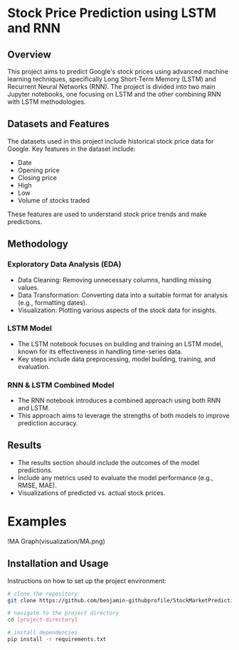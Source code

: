 # Stock Price Prediction using LSTM and RNN

## Overview
This project aims to predict Google's stock prices using advanced machine learning techniques, specifically Long Short-Term Memory (LSTM) and Recurrent Neural Networks (RNN). The project is divided into two main Jupyter notebooks, one focusing on LSTM and the other combining RNN with LSTM methodologies.

## Datasets and Features
The datasets used in this project include historical stock price data for Google. Key features in the dataset include:
- Date
- Opening price
- Closing price
- High
- Low
- Volume of stocks traded

These features are used to understand stock price trends and make predictions.

## Methodology
### Exploratory Data Analysis (EDA)
- Data Cleaning: Removing unnecessary columns, handling missing values.
- Data Transformation: Converting data into a suitable format for analysis (e.g., formatting dates).
- Visualization: Plotting various aspects of the stock data for insights.

### LSTM Model
- The LSTM notebook focuses on building and training an LSTM model, known for its effectiveness in handling time-series data.
- Key steps include data preprocessing, model building, training, and evaluation.

### RNN & LSTM Combined Model
- The RNN notebook introduces a combined approach using both RNN and LSTM.
- This approach aims to leverage the strengths of both models to improve prediction accuracy.

## Results
- The results section should include the outcomes of the model predictions.
- Include any metrics used to evaluate the model performance (e.g., RMSE, MAE).
- Visualizations of predicted vs. actual stock prices.

# Examples
!MA Graph(visualization/MA.png)


## Installation and Usage
Instructions on how to set up the project environment:
```bash
# clone the repository
git clone https://github.com/benjamin-githubprofile/StockMarketPrediction

# navigate to the project directory
cd [project-directory]

# install dependencies
pip install -r requirements.txt
